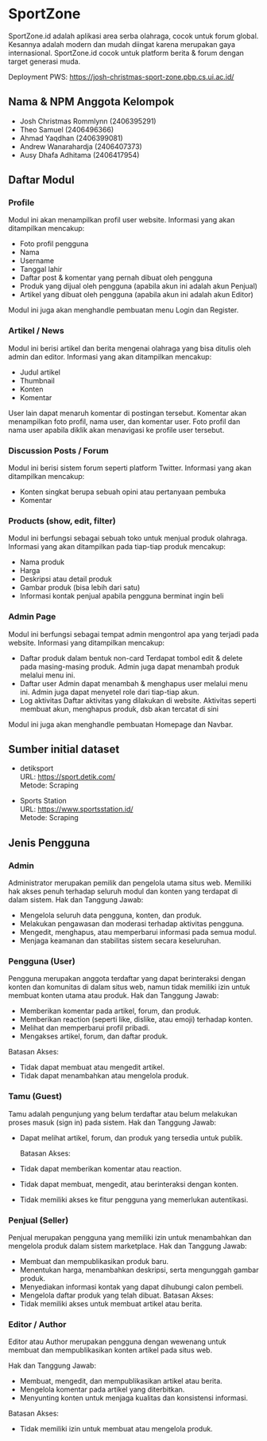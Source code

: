 # SportZone
SportZone.id adalah aplikasi area serba olahraga, cocok untuk forum global.
Kesannya adalah modern dan mudah diingat karena merupakan gaya internasional.
SportZone.id cocok untuk platform berita & forum dengan target generasi muda.

Deployment PWS: https://josh-christmas-sport-zone.pbp.cs.ui.ac.id/

## Nama & NPM Anggota Kelompok
- Josh Christmas Rommlynn (2406395291)
- Theo Samuel (2406496366)
- Ahmad Yaqdhan (2406399081)
- Andrew Wanarahardja (2406407373)
- Ausy Dhafa Adhitama (2406417954)

## Daftar Modul
### Profile
Modul ini akan menampilkan profil user website. Informasi yang akan ditampilkan mencakup:
- Foto profil pengguna
- Nama
- Username
- Tanggal lahir
- Daftar post & komentar yang pernah dibuat oleh pengguna
- Produk yang dijual oleh pengguna (apabila akun ini adalah akun Penjual)
- Artikel yang dibuat oleh pengguna (apabila akun ini adalah akun Editor)

Modul ini juga akan menghandle pembuatan menu Login dan Register.

### Artikel / News
Modul ini berisi artikel dan berita mengenai olahraga yang bisa ditulis oleh admin dan editor. Informasi yang akan ditampilkan mencakup:
- Judul artikel
- Thumbnail
- Konten
- Komentar

User lain dapat menaruh komentar di postingan tersebut. Komentar akan menampilkan foto profil, nama user, dan komentar user. Foto profil dan nama user apabila diklik akan menavigasi ke profile user tersebut.

### Discussion Posts / Forum
Modul ini berisi sistem forum seperti platform Twitter. Informasi yang akan ditampilkan mencakup:
- Konten singkat berupa sebuah opini atau pertanyaan pembuka
- Komentar

### Products (show, edit, filter)
Modul ini berfungsi sebagai sebuah toko untuk menjual produk olahraga. Informasi yang akan ditampilkan pada tiap-tiap produk mencakup:
- Nama produk
- Harga
- Deskripsi atau detail produk
- Gambar produk (bisa lebih dari satu)
- Informasi kontak penjual apabila pengguna berminat ingin beli

### Admin Page
Modul ini berfungsi sebagai tempat admin mengontrol apa yang terjadi pada website. Informasi yang ditampilkan mencakup:
- Daftar produk dalam bentuk non-card
  Terdapat tombol edit & delete pada masing-masing produk. Admin juga dapat menambah produk melalui menu ini.
- Daftar user
  Admin dapat menambah & menghapus user melalui menu ini. Admin juga dapat menyetel role dari tiap-tiap akun.
- Log aktivitas
  Daftar aktivitas yang dilakukan di website. Aktivitas seperti membuat akun, menghapus produk, dsb akan tercatat di sini

Modul ini juga akan menghandle pembuatan Homepage dan Navbar.

## Sumber initial dataset
- detiksport  
  URL: https://sport.detik.com/  
  Metode: Scraping

- Sports Station  
  URL: https://www.sportsstation.id/  
  Metode: Scraping
  
## Jenis Pengguna
### Admin
Administrator merupakan pemilik dan pengelola utama situs web.
Memiliki hak akses penuh terhadap seluruh modul dan konten yang terdapat di dalam sistem.
Hak dan Tanggung Jawab:
- Mengelola seluruh data pengguna, konten, dan produk.
- Melakukan pengawasan dan moderasi terhadap aktivitas pengguna.
- Mengedit, menghapus, atau memperbarui informasi pada semua modul.
- Menjaga keamanan dan stabilitas sistem secara keseluruhan.

### Pengguna (User)
Pengguna merupakan anggota terdaftar yang dapat berinteraksi dengan konten dan komunitas di dalam situs web, namun tidak memiliki izin untuk membuat konten utama atau produk.
Hak dan Tanggung Jawab:
- Memberikan komentar pada artikel, forum, dan produk.
- Memberikan reaction (seperti like, dislike, atau emoji) terhadap konten.
- Melihat dan memperbarui profil pribadi.
- Mengakses artikel, forum, dan daftar produk.
  
Batasan Akses:
- Tidak dapat membuat atau mengedit artikel.
- Tidak dapat menambahkan atau mengelola produk.

### Tamu (Guest)
Tamu adalah pengunjung yang belum terdaftar atau belum melakukan proses masuk (sign in) pada sistem.
Hak dan Tanggung Jawab:
- Dapat melihat artikel, forum, dan produk yang tersedia untuk publik.
  
  Batasan Akses:
- Tidak dapat memberikan komentar atau reaction.
- Tidak dapat membuat, mengedit, atau berinteraksi dengan konten.
- Tidak memiliki akses ke fitur pengguna yang memerlukan autentikasi.

### Penjual (Seller)
Penjual merupakan pengguna yang memiliki izin untuk menambahkan dan mengelola produk dalam sistem marketplace.
Hak dan Tanggung Jawab:
- Membuat dan mempublikasikan produk baru.
- Menentukan harga, menambahkan deskripsi, serta mengunggah gambar produk.
- Menyediakan informasi kontak yang dapat dihubungi calon pembeli.
- Mengelola daftar produk yang telah dibuat.
Batasan Akses:
- Tidak memiliki akses untuk membuat artikel atau berita.

### Editor / Author
Editor atau Author merupakan pengguna dengan wewenang untuk membuat dan mempublikasikan konten artikel pada situs web.

Hak dan Tanggung Jawab:
- Membuat, mengedit, dan mempublikasikan artikel atau berita.
- Mengelola komentar pada artikel yang diterbitkan.
- Menyunting konten untuk menjaga kualitas dan konsistensi informasi.

Batasan Akses:
- Tidak memiliki izin untuk membuat atau mengelola produk.

